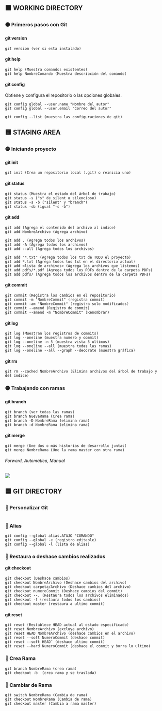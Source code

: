## :orange_square: WORKING DIRECTORY
### :orange_circle: Primeros pasos con Git
#### git version
~~~
git version (ver si esta instalado)
~~~
#### git help 
~~~
git help (Muestra comandos existentes)
git help NombreComando (Muestra descripción del comando)
~~~
#### git config 
Obtiene y configura el repositorio o las opciones globales.
~~~
git config global --user.name "Nombre del autor"
git config global --user.email "Correo del autor"
~~~
~~~
git config --list (muestra las configuraciones de git)
~~~



## :yellow_square: STAGING AREA
### :yellow_circle: Iniciando proyecto
#### git init
~~~
git init (Crea un repositorio local (.git) o reinicia uno)
~~~
#### git status
~~~
git status (Muestra el estado del árbol de trabajo)
git status -s ("s" de silent o silencioso)
git status -s -b ("silent" y "branch")
git status -sb (igual "-s -b")
~~~
#### git add 
~~~
git add (Agrega el contenido del archivo al indice)
git add NombreArchivo (Agrega archivo)
~~~
~~~
git add . (Agrega todos los archivos)
git add -A (Agrega todos los archivos)
git add --all (Agrega todos los archivos)
~~~
~~~
git add "*.txt" (Agrega todos los txt de TODO el proyecto)
git add *.txt (Agrega todos los txt en el directorio actual)
git add <lista de archivos> (Agrega los archivos que listemos)
git add pdfs/*.pdf (Agrega todos los PDFs dentro de la carpeta PDFs)
git add pdfs/ (Agrega todos los archivos dentro de la carpeta PDFs)
~~~
#### git commit
~~~ 
git commit (Registra los cambios en el repositorio)
git commit -m "NombreCommit" (registra commit)
git commit -am "NombreCommit" (registra solo modificados)
git commit --amend (Registro de commit)
git commit --amend -m "NombreCommit" (Renombrar)
~~~
#### git log

~~~
git log (Muestran los registros de commits)
git log --oneline (muestra numero y commit)
git log --oneline -n 5 (muestra vista 5 ultimos)
git log --oneline --all (muestra todas las ramas)
git log --oneline --all --graph --decorate (muestra gráfica)
~~~
#### git rm
~~~
git rm --cached NombreArchivo (Elimina archivos del árbol de trabajo y del índice) 
~~~
### :yellow_circle: Trabajando con ramas
#### git branch
~~~
git branch (ver todas las ramas)
git branch NuevaRama (Crea rama)
git branch -D NombreRama (elimina rama)
git branch -d NombreRama (elimina rama)
~~~
#### git merge 
~~~
git merge (Une dos o más historias de desarrollo juntas)
git merge NombreRama (Une la rama master con otra rama)
~~~
###### Forward, Automática, Manual
![](https://i.ibb.co/RTbTmxH/merge.jpg)


## :blue_square: GIT DIRECTORY
### :large_blue_circle: Personalizar Git
~~~
~~~
### :large_blue_circle: Alias
~~~
git config --global alias.ATAJO "COMANDO"
git config --global -e (registro editable)
git config --global -l (lista de alias)
~~~
### :large_blue_circle: Restaura o deshace cambios realizados
#### git checkout 
~~~
git checkout (Deshace cambios)
git checkout NombreArchivo (Deshace cambios del archivo)
git checkout carpeta/Archivo (Deshace cambios del archivo)
git checkout numeroCommit (Deshace cambios del commit)
git checkout --. (Restaura todos los archivos eliminados)
git checkout -f (restaura todos los cambios) 
git checkout master (restaura a ultimo commit)
~~~
#### git reset
~~~
git reset (Restablece HEAD actual al estado especificado)
git reset NombreArchivo (excluye archivo)
git reset HEAD NombreArchivo (deshace cambios en el archivo)
git reset --soft NumeroCommit (deshace commit)
git reset --soft HEADˆ (deshace ultimo commit)
git reset --hard NumeroCommit (deshace el commit y borra lo ultimo)
~~~
### :large_blue_circle: Crea Rama
~~~
git branch NombreRama (crea rama)
git checkout -b  (crea rama y se traslada)
~~~
### :large_blue_circle: Cambiar de Rama
~~~
git switch NombreRama (Cambia de rama)
git checkout NombreRama (Cambia de rama)
git checkout master (Cambia a rama master)
~~~